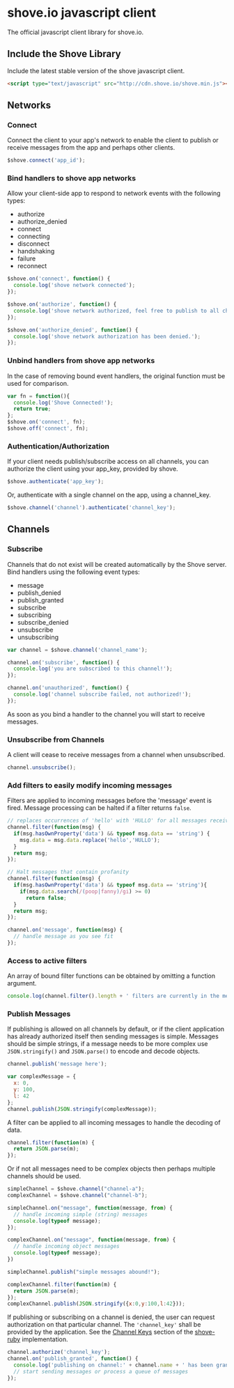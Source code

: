 # shove.io javascript client

The official javascript client library for shove.io.

## Include the Shove Library

Include the latest stable version of the shove javascript client.

```html
<script type="text/javascript" src="http://cdn.shove.io/shove.min.js"></script>
```

## <a name="shove_networks" ></a>Networks

### <a name="shove_connect" ></a>Connect

Connect the client to your app's network to enable the client to publish or receive messages from the app and perhaps other clients.

```javascript
$shove.connect('app_id');
```

### <a name="shove_events" ></a>Bind handlers to shove app networks

Allow your client-side app to respond to network events with the following types:

+ authorize
+ authorize_denied
+ connect
+ connecting
+ disconnect
+ handshaking
+ failure
+ reconnect

```javascript
$shove.on('connect', function() {
  console.log('shove network connected');
});

$shove.on('authorize', function() {
  console.log('shove network authorized, feel free to publish to all channels.');
});

$shove.on('authorize_denied', function() {
  console.log('shove network authorization has been denied.');
});
```

### <a name="shove_on_off" ></a>Unbind handlers from shove app networks

In the case of removing bound event handlers, the original function must be used for comparison.

```javascript
var fn = function(){
  console.log('Shove Connected!');
  return true;
};
$shove.on('connect', fn);
$shove.off('connect', fn);
```

### <a name="shove_authorize" ></a>Authentication/Authorization

If your client needs publish/subscribe access on all channels, you can authorize the client using
your app_key, provided by shove.

```javascript
$shove.authenticate('app_key');
```

Or, authenticate with a single channel on the app, using a channel_key.

```javascript
$shove.channel('channel').authenticate('channel_key');
```

## <a name="channels" ></a>Channels
### <a name="channel_subscribe" ></a>Subscribe

Channels that do not exist will be created automatically by the Shove server.  Bind handlers using the following event types:

+ message
+ publish_denied
+ publish_granted
+ subscribe
+ subscribing
+ subscribe_denied
+ unsubscribe
+ unsubscribing

```javascript
var channel = $shove.channel('channel_name');

channel.on('subscribe', function() {
  console.log('you are subscribed to this channel!');
});

channel.on('unauthorized', function() {
  console.log('channel subscribe failed, not authorized!');
});
```

As soon as you bind a handler to the channel you will start to receive messages.

### <a name="channel_unsubscribe" ></a>Unsubscribe from Channels

A client will cease to receive messages from a channel when unsubscribed.

```javascript
channel.unsubscribe();
```

### <a name="channel_filters" ></a>Add filters to easily modify incoming messages

Filters are applied to incoming messages before the 'message' event is fired.  Message processing can be halted if a filter returns `false`.

```javascript
// replaces occurrences of 'hello' with 'HULLO' for all messages received
channel.filter(function(msg) {
  if(msg.hasOwnProperty('data') && typeof msg.data == 'string') {
    msg.data = msg.data.replace('hello','HULLO');
  }
  return msg;
});

// Halt messages that contain profanity
channel.filter(function(msg) {
  if(msg.hasOwnProperty('data') && typeof msg.data == 'string'){
    if(msg.data.search(/(poop|fanny)/gi) >= 0)
      return false;
  }
  return msg;
});

channel.on('message', function(msg) {
  // handle message as you see fit
});
```

### Access to active filters

An array of bound filter functions can be obtained by omitting a function argument.

```javascript
console.log(channel.filter().length + ' filters are currently in the message pipeline.');
```

### <a name="channel_publish" ></a>Publish Messages

If publishing is allowed on all channels by default, or if the client application has already authorized itself then sending messages is simple.  Messages should be simple strings, if a message needs to be more complex use `JSON.stringify()` and `JSON.parse()` to encode and decode objects.

```javascript
channel.publish('message here');

var complexMessage = {
  x: 0,
  y: 100,
  l: 42
};
channel.publish(JSON.stringify(complexMessage));
```

A filter can be applied to all incoming messages to handle the decoding of data.

```javascript
channel.filter(function(m) {
  return JSON.parse(m);
});
```

Or if not all messages need to be complex objects then perhaps multiple channels should be used.

```javascript
simpleChannel = $shove.channel("channel-a");
complexChannel = $shove.channel("channel-b");

simpleChannel.on("message", function(message, from) { 
  // handle incoming simple (string) messages
  console.log(typeof message);
});

complexChannel.on("message", function(message, from) {
  // handle incoming object messages
  console.log(typeof message);
})

simpleChannel.publish("simple messages abound!");

complexChannel.filter(function(m) {
  return JSON.parse(m);
});
complexChannel.publish(JSON.stringify({x:0,y:100,l:42}));
```

If publishing or subscribing on a channel is denied, the user can request authorization on that particular channel.  The `'channel_key'` shall be provided by the application.  See the [Channel Keys](https://github.com/shove/shove-ruby#channel_keys "Shove-Ruby:Channel Keys") section of the [shove-ruby](https://github.com/shove/shove-ruby "Shove-Ruby") implementation.

```javascript
channel.authorize('channel_key');
channel.on('publish_granted', function() {
  console.log('publishing on channel:' + channel.name + ' has been granted');
  // start sending messages or process a queue of messages
});
```